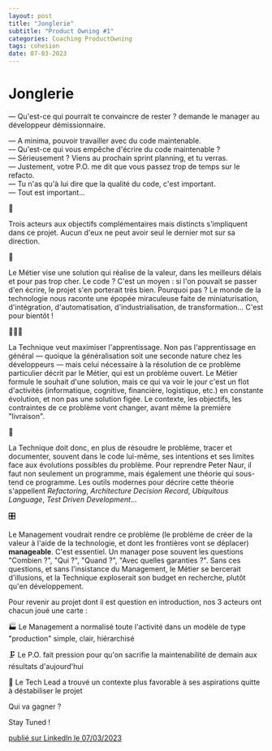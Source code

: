 ```yaml
---
layout: post
title: "Jonglerie"
subtitle: "Product Owning #1"
categories: Coaching ProductOwning
tags: cohesion
date: 07-03-2023
---
```

# Jonglerie

— Qu'est-ce qui pourrait te convaincre de rester ? demande le manager au développeur démissionnaire.
<!--more-->

— A minima, pouvoir travailler avec du code maintenable.\
— Qu'est-ce qui vous empêche d'écrire du code maintenable ?\
— Sérieusement ? Viens au prochain sprint planning, et tu verras.\
— Justement, votre P.O. me dit que vous passez trop de temps sur le refacto.\
— Tu n'as qu'à lui dire que la qualité du code, c'est important.\
— Tout est important…

🤹

Trois acteurs aux objectifs complémentaires mais distincts s'impliquent dans ce projet. Aucun d'eux ne peut avoir seul le dernier mot sur sa direction.

📲

Le Métier vise une solution qui réalise de la valeur, dans les meilleurs délais et pour pas trop cher. Le code ? C'est un moyen : si l'on pouvait se passer d'en écrire, le projet s'en porterait très bien. Pourquoi pas ? Le monde de la technologie nous raconte une épopée miraculeuse faite de miniaturisation, d'intégration, d'automatisation, d'industrialisation, de transformation… C'est pour bientôt !

👩🏽‍💻

La Technique veut maximiser l'apprentissage. Non pas l'apprentissage en général — quoique la généralisation soit une seconde nature chez les développeurs — mais celui nécessaire à la résolution de ce problème particulier décrit par le Métier, qui est un problème ouvert. Le Métier formule le souhait d'une solution, mais ce qui va voir le jour c'est un flot d'activités (informatique, cognitive, financière, logistique, etc.) en constante évolution, et non pas une solution figée. Le contexte, les objectifs, les contraintes de ce problème vont changer, avant même la première "livraison". 

📝

La Technique doit donc, en plus de résoudre le problème, tracer et documenter, souvent dans le code lui-même, ses intentions et ses limites face aux évolutions possibles du problème. Pour reprendre Peter Naur, il faut non seulement un programme, mais également une théorie qui sous-tend ce programme. Les outils modernes pour décrire cette théorie s'appellent *Refactoring*, *Architecture Decision Record*, *Ubiquitous Language*, *Test Driven Development*…

🎛

Le Management voudrait rendre ce problème (le problème de créer de la valeur à l'aide de la technologie, et dont les frontières vont se déplacer) __manageable__. C'est essentiel. Un manager pose souvent les questions "Combien ?", "Qui ?", "Quand ?", "Avec quelles garanties ?". Sans ces questions, et sans l'insistance du Management, le Métier se bercerait d'illusions, et la Technique exploserait son budget en recherche, plutôt qu'en développement.

Pour revenir au projet dont il est question en introduction, nos 3 acteurs ont chacun joué une carte :

🏭 Le Management a normalisé toute l'activité dans un modèle de type "production" simple, clair, hiérarchisé

🗜 Le P.O. fait pression pour qu'on sacrifie la maintenabilité de demain aux résultats d'aujourd'hui

🚪 Le Tech Lead a trouvé un contexte plus favorable à ses aspirations quitte à déstabiliser le projet

Qui va gagner ?

Stay Tuned !

[publié sur LinkedIn le 07/03/2023](https://www.linkedin.com/posts/christophe-thibaut-35b4657_productowner-dettetechnique-activity-7038751244265390080-AdSe?utm_source=share&utm_medium=member_desktop)

